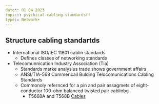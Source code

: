 ```yaml
---
date:: 01 04 2023
topic:: psychical-cabling-standardsff
type:: Network+
---
```

## Structure cabling standartds
- International ISO/IEC 11801 cablin standards 
	- Defines classes of networking standards 
- Telecomunnication Industry Association (Tia) 
	- Standards marke analysius trade shows government affairs 
	- ANSI/TIA-568
		Commericail Bulding Telocomunications Cabling Standards
	- Commonoly refernced for a pin and pair assagmets of eight-conductor 100-ohm balanced twisted pair cablinbg 
		- T5668A and T568B 
[Cables](/obisdian_ntoes/notes_obsidian/ZPythonref/DjangoFramework/Network+/Phisicall/Cables.md)